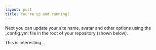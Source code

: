 ```yaml
---
layout: post
title: You're up and running!
---
```


Next you can update your site name, avatar and other options using the _config.yml file in the root of your repository (shown below).

This is interesting...
